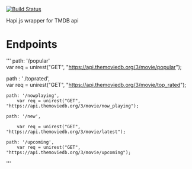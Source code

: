 [![Build Status](https://travis-ci.com/apoorvanand/tmdb-hapi.svg?branch=master)](https://travis-ci.com/apoorvanand/tmdb-hapi)

 Hapi.js wrapper for TMDB api 
 
 # Endpoints
 '''
path: '/popular'          
 var req = unirest("GET", "https://api.themoviedb.org/3/movie/popular");


path : ' /toprated',          
 var req = unirest("GET", "https://api.themoviedb.org/3/movie/top_rated");
 
    path: '/nowplaying',
        var req = unirest("GET", "https://api.themoviedb.org/3/movie/now_playing");

    path: '/new',

        var req = unirest("GET", "https://api.themoviedb.org/3/movie/latest");

    path: '/upcoming',
        var req = unirest("GET", "https://api.themoviedb.org/3/movie/upcoming");
'''
